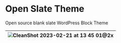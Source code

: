 # Open Slate Theme
Open source blank slate WordPress Block Theme

| ![CleanShot 2023-02-21 at 13 45 01@2x](https://user-images.githubusercontent.com/5634774/220348222-513fb454-dde1-4925-a8e2-53ac09cdc7b9.png) |
|-|

